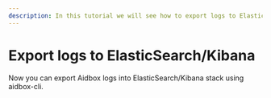 ```yaml
---
description: In this tutorial we will see how to export logs to ElasticSearch
---
```


# Export logs to ElasticSearch/Kibana

Now you can export Aidbox logs into ElasticSearch/Kibana stack using aidbox-cli.



